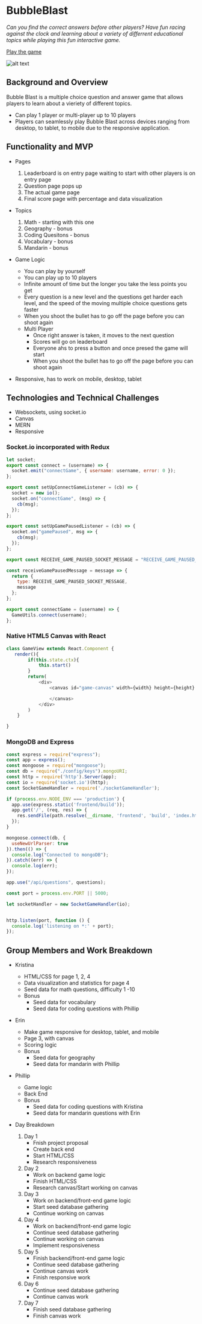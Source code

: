 # BubbleBlast

*Can you find the correct answers before other players? Have fun racing against the clock and learning about a variety of differrent educational topics while playing this fun interactive game.*

[Play the game](http://bubbleblast.herokuapp.com/#/)

![alt text](demo.jpg "Title")
## Background and Overview
  Bubble Blast is a multiple choice question and answer game that allows players to learn about a vieriety of different topics.

* Can play 1 player or multi-player up to 10 players
* Players can seamlessly play Bubble Blast across devices ranging from desktop, to tablet, to mobile due to the responsive application.

## Functionality and MVP
* Pages 

  1. Leaderboard is on entry page waiting to start with other players is on entry page
  2. Question page pops up
  3. The actual game page
  4. Final score page with percentage and data visualization

* Topics 

  1. Math - starting with this one
  2. Geography - bonus
  3. Coding Quesitons - bonus
  4. Vocabulary - bonus
  5. Mandarin - bonus
  
* Game Logic 

  * You can play by yourself
  * You can play up to 10 players
  * Infinite amount of time but the longer you take the less points you get
  * Every question is a new level and the questions get harder each level, and the speed of the moving multiple choice
  questions gets faster
  * When you shoot the bullet has to go off the page before you can shoot again
  * Multi Player
    * Once right answer is taken, it moves to the next question
    * Scores will go on leaderboard
    * Everyone ahs to press a button and once presed the game will start
    * When you shoot the bullet has to go off the page before you can shoot again

* Responsive, has to work on mobile, desktop, tablet

## Technologies and Technical Challenges

* Websockets, using socket.io 
* Canvas
* MERN
* Responsive

### Socket.io incorporated with Redux
```javascript
let socket;
export const connect = (username) => {
  socket.emit("connectGame", { username: username, error: 0 });
};

export const setUpConnectGameListener = (cb) => {
  socket = new io();
  socket.on("connectGame", (msg) => {
    cb(msg);
  });
};

export const setUpGamePausedListener = (cb) => {
  socket.on("gamePaused", msg => {
    cb(msg);
  });
};

export const RECEIVE_GAME_PAUSED_SOCKET_MESSAGE = "RECEIVE_GAME_PAUSED_SOCKET_MESSAGE";

const receiveGamePausedMessage = message => {
  return {
    type: RECEIVE_GAME_PAUSED_SOCKET_MESSAGE,
    message
  };
};

export const connectGame = (username) => {
  GameUtils.connect(username);
};
```

### Native HTML5 Canvas with React
```javascript
class GameView extends React.Component {
   render(){
        if(this.state.ctx){
            this.start()
        }
        return(
            <div>
                <canvas id="game-canvas" width={width} height={height} >

                </canvas>
            </div>
        )
    }

}
```

### MongoDB and Express

```javascript
const express = require("express");
const app = express();
const mongoose = require("mongoose");
const db = require("./config/keys").mongoURI;
const http = require('http').Server(app);
const io = require('socket.io')(http);
const SocketGameHandler = require('./socketGameHandler');

if (process.env.NODE_ENV === 'production') {
  app.use(express.static('frontend/build'));
  app.get('/', (req, res) => {
    res.sendFile(path.resolve(__dirname, 'frontend', 'build', 'index.html'));
  });
}

mongoose.connect(db, {
  useNewUrlParser: true
}).then(() => {
  console.log("Connected to mongoDB");
}).catch((err) => {
  console.log(err);
});

app.use("/api/questions", questions);

const port = process.env.PORT || 5000;

let socketHandler = new SocketGameHandler(io);


http.listen(port, function () {
  console.log('listening on *:' + port);
});


```
## Group Members and Work Breakdown
 
 * Kristina
   * HTML/CSS for page 1, 2, 4
   * Data visualization and statistics for page 4
   * Seed data for math questions, difficulty 1 -10
   * Bonus
     * Seed data for vocabulary
     * Seed data for coding questions with Phillip

 * Erin
   * Make game responsive for desktop, tablet, and mobile
   * Page 3, with canvas
   * Scoring logic
   * Bonus
     * Seed data for geography
     * Seed data for mandarin with Phillip

 * Phillip
   * Game logic
   * Back End
   * Bonus
     * Seed data for coding questions with Kristina
     * Seed data for mandarin questions with Erin
 
 * Day Breakdown
  
   1. Day 1
      * Fnish project proposal
      * Create back end 
      * Start HTML/CSS
      * Research responsiveness
   2. Day 2
      * Work on backend game logic
      * Finish HTML/CSS
      * Research canvas/Start working on canvas
   3. Day 3
      * Work on backend/front-end game logic
      * Start seed database gathering
      * Continue working on canvas
   4. Day 4 
      * Work on backend/front-end game logic
      * Continue seed database gathering
      * Continue working on canvas
      * Implement responsiveness
   5. Day 5
      * Finish backend/front-end game logic
      * Continue seed database gathering
      * Continue canvas work
      * Finish responsive work
   6. Day 6
      * Continue seed database gathering
      * Continue canvas work
   7. Day 7
      * Finish seed database gathering
      * Finish canvas work
 

